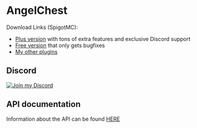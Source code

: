 # AngelChest

Download Links (SpigotMC):

- [Plus version](https://www.spigotmc.org/resources/angelchestplus.88214/) with tons of extra features and exclusive
  Discord support
- [Free version](https://www.spigotmc.org/resources/angelchest-free.60383/) that only gets bugfixes
- [My other plugins](https://www.spigotmc.org/resources/authors/mfnalex.175238/)

## Discord

[![Join my Discord](https://api.jeff-media.de/img/discord1.png)](https://discord.jeff-media.de)

## API documentation

Information about the API can be found [HERE](https://github.com/JEFF-Media-GbR/AngelChestAPI)